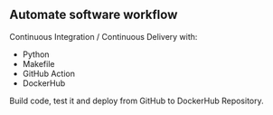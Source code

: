 ## Automate software workflow
Continuous Integration / Continuous Delivery with:
- Python
- Makefile
- GitHub Action
- DockerHub

Build code, test it and deploy from GitHub to DockerHub Repository.




